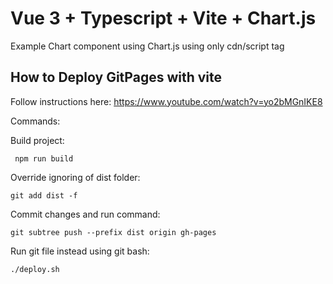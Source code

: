 # Vue 3 + Typescript + Vite + Chart.js

Example Chart component using Chart.js using only cdn/script tag

## How to Deploy GitPages with vite

Follow instructions here: https://www.youtube.com/watch?v=yo2bMGnIKE8


Commands:

Build project:
``` node
 npm run build 
```

Override ignoring of dist folder:
``` node
git add dist -f
```

Commit changes and run command:
``` node
git subtree push --prefix dist origin gh-pages
```

Run git file instead using git bash:
```
./deploy.sh
```